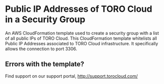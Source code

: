 # Public IP Addresses of TORO Cloud in a Security Group

An AWS CloudFormation template used to create a security group with a list of all public IPs of TORO Cloud. This 
CloudFormation template whitelists all Public IP Addresses associated to TORO Cloud infrastructure. It specifically allows
the connection to port 3306.

## Errors with the template?
Find support on our support portal, http://support.torocloud.com/
